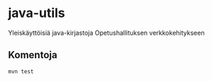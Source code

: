 # java-utils

Yleiskäyttöisiä java-kirjastoja Opetushallituksen verkkokehitykseen

## Komentoja

    mvn test
